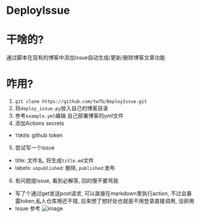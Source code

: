 # DeployIssue

# 干啥的?

通过脚本在现有的博客中添加Issue自动生成/更新/删除博客文章功能

# 咋用?

1. `git clone https://github.com/twfb/DeployIssue.git`
2. 将`deploy_issue.py`放入自己的博客目录
3. 参考`example.yml`编辑 自己部署博客的yml文件
4. 添加Actions secrets
  - `TOKEN`: github token
5. 尝试写一个issue
  - title: 文件名, 将生成`title.md`文件
  - labels: `unpublished`: 删除, `published`:发布
6. 有问题提issue, 看到必解答, 回的慢不要骂我

- 写了个通过get发送post请求, 可以直接在markdown里执行action, 不过会暴露token,私人仓库用还不错, 后来想了想好处也就是不用登录直接调用, 没卵用
- Issue 参考
![image](https://user-images.githubusercontent.com/54884944/157815953-0086fd5b-5cba-41c8-82f2-9cbbd5f1b984.png)

